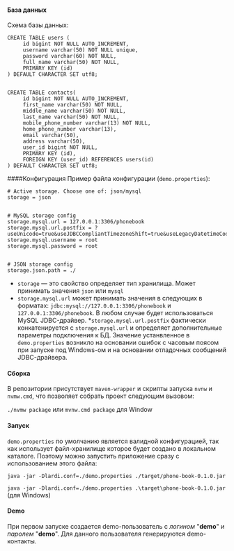 #### База данных
Схема базы данных:


````
CREATE TABLE users (
     id bigint NOT NULL AUTO_INCREMENT,
     username varchar(50) NOT NULL unique,
     password varchar(60) NOT NULL,
     full_name varchar(50) NOT NULL,
     PRIMARY KEY (id)
) DEFAULT CHARACTER SET utf8;


CREATE TABLE contacts(
     id bigint NOT NULL AUTO_INCREMENT,
     first_name varchar(50) NOT NULL,
     middle_name varchar(50) NOT NULL,
     last_name varchar(50) NOT NULL,
     mobile_phone_number varchar(13) NOT NULL,
     home_phone_number varchar(13),
     email varchar(50),
     address varchar(50),
     user_id bigint NOT NULL,
     PRIMARY KEY (id),
     FOREIGN KEY (user_id) REFERENCES users(id)
) DEFAULT CHARACTER SET utf8;
````




####Конфигурация
Пример файла конфигурации (`demo.properties`):


````
# Active storage. Choose one of: json/mysql
storage = json


# MySQL storage config
storage.mysql.url = 127.0.0.1:3306/phonebook
storage.mysql.url.postfix = ?useUnicode=true&useJDBCCompliantTimezoneShift=true&useLegacyDatetimeCode=false&serverTimezone=UTC&autoReconnect=true&useSSL=false&useLegacyDatetimeCode=false
storage.mysql.username = root
storage.mysql.password = root


# JSON storage config
storage.json.path = ./
````


* `storage` — это свойство определяет тип хранилища. 
Mожет принимать значения `json` или `mysql` 
* `storage.mysql.url` может принимать значения в следующих в форматах:
`jdbc:mysql://127.0.0.1:3306/phonebook` и `127.0.0.1:3306/phonebook`. 
В любом случае будет использоваться MySQL JDBC-драйвер.
*`storage.mysql.url.postfix` фактически конкатенируется с `storage.mysql.url` 
и определяет дополнительные параметры подключения к БД. Значение устанвленное в `demo.properties`
возникло на основании ошибок с часовым поясом при запуске под Windows-ом и на основании отладочных сообщений 
JDBC-драйвера.


#### Cборка
В репозитории присутствует `maven-wrapper` и скрипты запуска `nvnw` и `nvmw.cmd`, 
что позволяет собрать проект следующим вызовом:


`./nvmw package` или `mvnw.cmd package` для Window


#### Запуск
`demo.properties` по умолчанию является валидной конфигурацией, так как использует 
файл-хранилище которое будет создано в локальном каталоге.
Поэтому можно запустить приложение сразу с использованием этого файла:


`java -jar -Dlardi.conf=./demo.properties ./target/phone-book-0.1.0.jar`


`java -jar -Dlardi.conf=./demo.properties .\target\phone-book-0.1.0.jar` (для Windows)


#### Demo
При первом запуске создается demo-пользователь с _логином_ "**demo**" и _паролем_ "**demo**".
Для данного пользователя генерируются demo-контакты.
